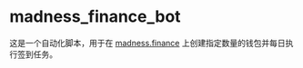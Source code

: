 # madness_finance_bot
这是一个自动化脚本，用于在 [madness.finance](https://madness.finance) 上创建指定数量的钱包并每日执行签到任务。
